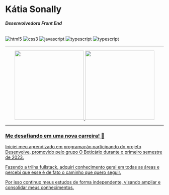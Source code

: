 # Kátia Sonally #
***Desenvolvedora Front End***

<div style="display: inline_block"><br/>
  <img align ="center" alt="html5" src="https://img.shields.io/badge/HTML-239120?style=for-the-badge&logo=html5&logoColor=white" />
  <img align ="center" alt="css3" src="https://img.shields.io/badge/CSS-239120?&style=for-the-badge&logo=css3&logoColor=white" />
  <img align ="center" alt="javascript" src="https://img.shields.io/badge/JavaScript-F7DF1E?style=for-the-badge&logo=javascript&logoColor=black" />
  <img align ="center" alt="typescript" src="https://img.shields.io/badge/TypeScript-007ACC?style=for-the-badge&logo=typescript&logoColor=white" />
  <img align ="center" alt="typescript" src="https://img.shields.io/badge/React-20232A?style=for-the-badge&logo=react&logoColor=61DAFB" />
  

</div>

---

<div align="center">
  <a href="https://github.com/KatiaSonally">
  <img height="220em" src="https://github-readme-stats.vercel.app/api/top-langs/?username=KatiaSonally"/>
  <img height="220em" src="https://github-readme-streak-stats.herokuapp.com/?user=KatiaSonally&theme=default&hide_border=false"/>
</div>

---
### Me desafiando em uma nova carreira! 🚀

Iniciei meu aprendizado em programação participando do projeto Desenvolve, promovido pelo grupo O Boticário durante o primeiro semestre de 2023.

Fazendo a trilha fullstack, adquiri conhecimento geral em todas as áreas e percebi que esse é de fato o caminho que quero seguir. 

Por isso continuo meus estudos de forma independente, visando ampliar e consolidar meus conhecimentos.
